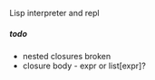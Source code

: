 Lisp interpreter and repl

##### todo
- nested closures broken
- closure body - expr or list[expr]?
